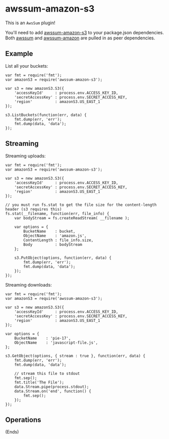 # awssum-amazon-s3 #

This is an ```AwsSum``` plugin!

You'll need to add [awssum-amazon-s3](https://github.com/awssum/awssum-amazon-s3/) to your package.json
dependencies. Both [awssum](https://github.com/awssum/awssum/) and
[awssum-amazon](https://github.com/awssum/awssum-amazon/) are pulled in as peer dependencies.

## Example ##

List all your buckets:

```
var fmt = require('fmt');
var amazonS3 = require('awssum-amazon-s3');

var s3 = new amazonS3.S3({
    'accessKeyId'     : process.env.ACCESS_KEY_ID,
    'secretAccessKey' : process.env.SECRET_ACCESS_KEY,
    'region'          : amazonS3.US_EAST_1
});

s3.ListBuckets(function(err, data) {
    fmt.dump(err, 'err');
    fmt.dump(data, 'data');
});
```

## Streaming ##

Streaming uploads:

```
var fmt = require('fmt');
var amazonS3 = require('awssum-amazon-s3');

var s3 = new amazonS3.S3({
    'accessKeyId'     : process.env.ACCESS_KEY_ID,
    'secretAccessKey' : process.env.SECRET_ACCESS_KEY,
    'region'          : amazonS3.US_EAST_1
});

// you must run fs.stat to get the file size for the content-length header (s3 requires this)
fs.stat(__filename, function(err, file_info) {
    var bodyStream = fs.createReadStream( __filename );

    var options = {
        BucketName    : bucket,
        ObjectName    : 'amazon.js',
        ContentLength : file_info.size,
        Body          : bodyStream
    };

    s3.PutObject(options, function(err, data) {
        fmt.dump(err, 'err');
        fmt.dump(data, 'data');
    });
});
```

Streaming downloads:

```
var fmt = require('fmt');
var amazonS3 = require('awssum-amazon-s3');

var s3 = new amazonS3.S3({
    'accessKeyId'     : process.env.ACCESS_KEY_ID,
    'secretAccessKey' : process.env.SECRET_ACCESS_KEY,
    'region'          : amazonS3.US_EAST_1
});

var options = {
    BucketName    : 'pie-17',
    ObjectName    : 'javascript-file.js',
};

s3.GetObject(options, { stream : true }, function(err, data) {
    fmt.dump(err, 'err');
    fmt.dump(data, 'data');

    // stream this file to stdout
    fmt.sep();
    fmt.title('The File');
    data.Stream.pipe(process.stdout);
    data.Stream.on('end', function() {
        fmt.sep();
    });
});
```

## Operations ##

(Ends)
